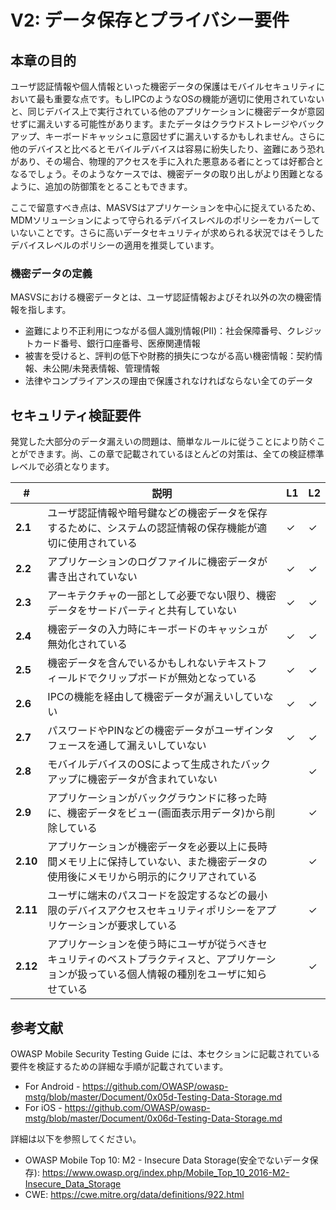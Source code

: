 # V2: データ保存とプライバシー要件

## 本章の目的

ユーザ認証情報や個人情報といった機密データの保護はモバイルセキュリティにおいて最も重要な点です。もしIPCのようなOSの機能が適切に使用されていないと、同じデバイス上で実行されている他のアプリケーションに機密データが意図せずに漏えいする可能性があります。またデータはクラウドストレージやバックアップ、キーボードキャッシュに意図せずに漏えいするかもしれません。さらに他のデバイスと比べるとモバイルデバイスは容易に紛失したり、盗難にあう恐れがあり、その場合、物理的アクセスを手に入れた悪意ある者にとっては好都合となるでしょう。そのようなケースでは、機密データの取り出しがより困難となるように、追加の防御策をとることもできます。

ここで留意すべき点は、MASVSはアプリケーションを中心に捉えているため、MDMソリューションによって守られるデバイスレベルのポリシーをカバーしていないことです。さらに高いデータセキュリティが求められる状況ではそうしたデバイスレベルのポリシーの適用を推奨しています。

### 機密データの定義

MASVSにおける機密データとは、ユーザ認証情報およびそれ以外の次の機密情報を指します。

- 盗難により不正利用につながる個人識別情報(PII)：社会保障番号、クレジットカード番号、銀行口座番号、医療関連情報
- 被害を受けると、評判の低下や財務的損失につながる高い機密情報：契約情報、未公開/未発表情報、管理情報
- 法律やコンプライアンスの理由で保護されなければならない全てのデータ

## セキュリティ検証要件

発覚した大部分のデータ漏えいの問題は、簡単なルールに従うことにより防ぐことができます。尚、この章で記載されているほとんどの対策は、全ての検証標準レベルで必須となります。

| # | 説明 | L1 | L2 |
| --- | --- | --- | --- |
| **2.1** | ユーザ認証情報や暗号鍵などの機密データを保存するために、システムの認証情報の保存機能が適切に使用されている | ✓ | ✓ |
| **2.2** | アプリケーションのログファイルに機密データが書き出されていない | ✓ | ✓ |
| **2.3** | アーキテクチャの一部として必要でない限り、機密データをサードパーティと共有していない | ✓ | ✓ |
| **2.4** | 機密データの入力時にキーボードのキャッシュが無効化されている | ✓ | ✓ |
| **2.5** | 機密データを含んでいるかもしれないテキストフィールドでクリップボードが無効となっている | ✓ | ✓ |
| **2.6** | IPCの機能を経由して機密データが漏えいしていない | ✓ | ✓ |
| **2.7** | パスワードやPINなどの機密データがユーザインタフェースを通して漏えいしていない | ✓ | ✓ |
| **2.8** | モバイルデバイスのOSによって生成されたバックアップに機密データが含まれていない |   | ✓ |
| **2.9** | アプリケーションがバックグラウンドに移った時に、機密データをビュー(画面表示用データ)から削除している |  | ✓ |
| **2.10** | アプリケーションが機密データを必要以上に長時間メモリ上に保持していない、また機密データの使用後にメモリから明示的にクリアされている |  | ✓ |
| **2.11** | ユーザに端末のパスコードを設定するなどの最小限のデバイスアクセスセキュリティポリシーをアプリケーションが要求している |  | ✓ |
| **2.12** | アプリケーションを使う時にユーザが従うべきセキュリティのベストプラクティスと、アプリケーションが扱っている個人情報の種別をユーザに知らせている |  | ✓ |

## 参考文献

OWASP Mobile Security Testing Guide には、本セクションに記載されている要件を検証するための詳細な手順が記載されています。

- For Android - https://github.com/OWASP/owasp-mstg/blob/master/Document/0x05d-Testing-Data-Storage.md
- For iOS - https://github.com/OWASP/owasp-mstg/blob/master/Document/0x06d-Testing-Data-Storage.md

詳細は以下を参照してください。

- OWASP Mobile Top 10: M2  - Insecure Data Storage(安全でないデータ保存): https://www.owasp.org/index.php/Mobile_Top_10_2016-M2-Insecure_Data_Storage
- CWE: https://cwe.mitre.org/data/definitions/922.html
